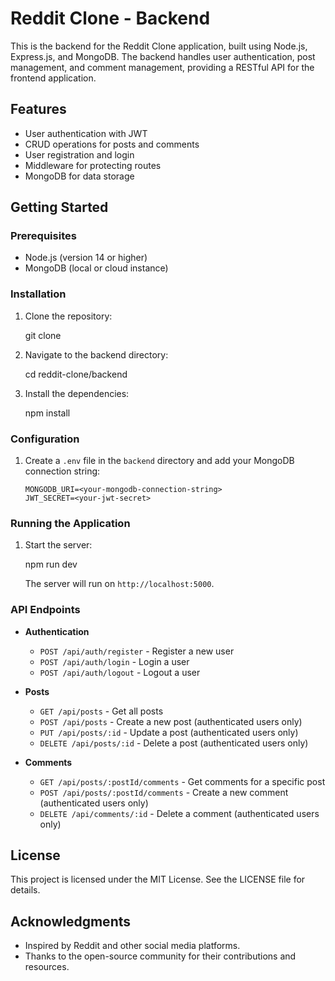 # Reddit Clone - Backend

This is the backend for the Reddit Clone application, built using Node.js, Express.js, and MongoDB. The backend handles user authentication, post management, and comment management, providing a RESTful API for the frontend application.

## Features

- User authentication with JWT
- CRUD operations for posts and comments
- User registration and login
- Middleware for protecting routes
- MongoDB for data storage

## Getting Started

### Prerequisites

- Node.js (version 14 or higher)
- MongoDB (local or cloud instance)

### Installation

1. Clone the repository:

   git clone <repository-url>

2. Navigate to the backend directory:

   cd reddit-clone/backend

3. Install the dependencies:

   npm install

### Configuration

1. Create a `.env` file in the `backend` directory and add your MongoDB connection string:

   ```
   MONGODB_URI=<your-mongodb-connection-string>
   JWT_SECRET=<your-jwt-secret>
   ```

### Running the Application

1. Start the server:

   npm run dev

   The server will run on `http://localhost:5000`.

### API Endpoints

- **Authentication**
  - `POST /api/auth/register` - Register a new user
  - `POST /api/auth/login` - Login a user
  - `POST /api/auth/logout` - Logout a user

- **Posts**
  - `GET /api/posts` - Get all posts
  - `POST /api/posts` - Create a new post (authenticated users only)
  - `PUT /api/posts/:id` - Update a post (authenticated users only)
  - `DELETE /api/posts/:id` - Delete a post (authenticated users only)

- **Comments**
  - `GET /api/posts/:postId/comments` - Get comments for a specific post
  - `POST /api/posts/:postId/comments` - Create a new comment (authenticated users only)
  - `DELETE /api/comments/:id` - Delete a comment (authenticated users only)

## License

This project is licensed under the MIT License. See the LICENSE file for details.

## Acknowledgments

- Inspired by Reddit and other social media platforms.
- Thanks to the open-source community for their contributions and resources.